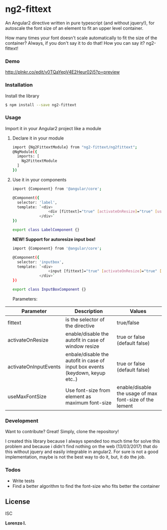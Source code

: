 # ng2-fittext

An Angular2 directive written in pure typescript (and without jquery!), for autoscale the font size of an element to fit an upper level container.

How many times your font doesn't scale automatically to fit the size of the container? Always, if you don't say it to do that!
How you can say it? ng2-fittext!

### Demo

http://plnkr.co/edit/v0TQaYepV4E2Heur02j5?p=preview

### Installation

Install the library
```sh
$ npm install --save ng2-fittext
```

### Usage

Import it in your Angular2 project like a module

1) Declare it in your module
    ```sh
    import {Ng2FittextModule} from "ng2-fittext/ng2fittext";
    @NgModule({
      imports: [
        Ng2FittextModule
      ]
    })

    ```

2) Use it in your components
    ```sh
   import {Component} from '@angular/core';

    @Component({
      selector: 'label',
      template: `<div>
                    <div [fittext]="true" [activateOnResize]="true" [useMaxFontSize]="false">Bla bla bla...</div>
                </div>`
    })

    export class LabelComponent {}
    ```

    **NEW! Support for autoresize input box!**

    ```sh
   import {Component} from '@angular/core';

    @Component({
      selector: 'inputbox',
      template: `<div>
                    <input [fittext]="true" [activateOnResize]="true" [activateOnInputEvents]="true" [useMaxFontSize]="false">`,
                </div>`
    })

    export class InputBoxComponent {}
    ```

   Parameters:

  | Parameter | Description | Values |
  | --- | --- | --- |
  | fittext | is the selector of the directive | true/false
  | activateOnResize | enable/disable the autofit in case of window resize | true or false (default false)
  | activateOnInputEvents | enbale/disable the autofit in case of input box events (keydown, keyup etc..) | true or false (default false)
  | useMaxFontSize | Use font-size from element as maximum font-size | enable/disable the usage of max font-size of the lement


### Development

Want to contribute? Great!
Simply, clone the repository!

I created this library because I always spended too much time for solve this problem and because i didn't find nothing on the web (13/03/2017) that do this without jquery and easily integrable in angular2.
For sure is not a good implementation, maybe is not the best way to do it, but, it do the job.

### Todos

 - Write tests
 - Find a better algorithm to find the font-size who fits better the container

License
----

ISC


**Lorenzo I.**

